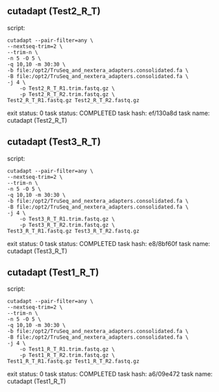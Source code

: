 ## cutadapt (Test2_R_T)

script:

    
	cutadapt --pair-filter=any \
	--nextseq-trim=2 \
	--trim-n \
	-n 5 -O 5 \
	-q 10,10 -m 30:30 \
	-b file:/opt2/TruSeq_and_nextera_adapters.consolidated.fa \
	-B file:/opt2/TruSeq_and_nextera_adapters.consolidated.fa \
	-j 4 \
        -o Test2_R_T_R1.trim.fastq.gz \
        -p Test2_R_T_R2.trim.fastq.gz \
	Test2_R_T_R1.fastq.gz Test2_R_T_R2.fastq.gz      
        

exit status: 0
task status: COMPLETED
task hash: ef/130a8d
task name: cutadapt (Test2_R_T)

## cutadapt (Test3_R_T)

script:

    
	cutadapt --pair-filter=any \
	--nextseq-trim=2 \
	--trim-n \
	-n 5 -O 5 \
	-q 10,10 -m 30:30 \
	-b file:/opt2/TruSeq_and_nextera_adapters.consolidated.fa \
	-B file:/opt2/TruSeq_and_nextera_adapters.consolidated.fa \
	-j 4 \
        -o Test3_R_T_R1.trim.fastq.gz \
        -p Test3_R_T_R2.trim.fastq.gz \
	Test3_R_T_R1.fastq.gz Test3_R_T_R2.fastq.gz      
        

exit status: 0
task status: COMPLETED
task hash: e8/8bf60f
task name: cutadapt (Test3_R_T)

## cutadapt (Test1_R_T)

script:

    
	cutadapt --pair-filter=any \
	--nextseq-trim=2 \
	--trim-n \
	-n 5 -O 5 \
	-q 10,10 -m 30:30 \
	-b file:/opt2/TruSeq_and_nextera_adapters.consolidated.fa \
	-B file:/opt2/TruSeq_and_nextera_adapters.consolidated.fa \
	-j 4 \
        -o Test1_R_T_R1.trim.fastq.gz \
        -p Test1_R_T_R2.trim.fastq.gz \
	Test1_R_T_R1.fastq.gz Test1_R_T_R2.fastq.gz      
        

exit status: 0
task status: COMPLETED
task hash: a6/09e472
task name: cutadapt (Test1_R_T)

